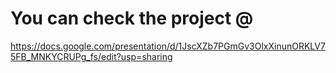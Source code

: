 # You can check the project @
https://docs.google.com/presentation/d/1JscXZb7PGmGv3OlxXinunORKLV75FB_MNKYCRUPg_fs/edit?usp=sharing
